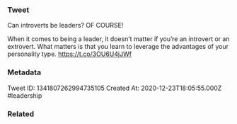 ### Tweet
Can introverts be leaders? OF COURSE!

When it comes to being a leader, it doesn’t matter if you’re an introvert or an extrovert. What matters is that you learn to leverage the advantages of your personality type. https://t.co/3OU6U4jJWf

### Metadata
Tweet ID: 1341807262994735105
Created At: 2020-12-23T18:05:55.000Z
#leadership

### Related

